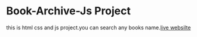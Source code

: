 # Book-Archive-Js Project

this is html css and js project.you can search any books name.[live websilte]()
